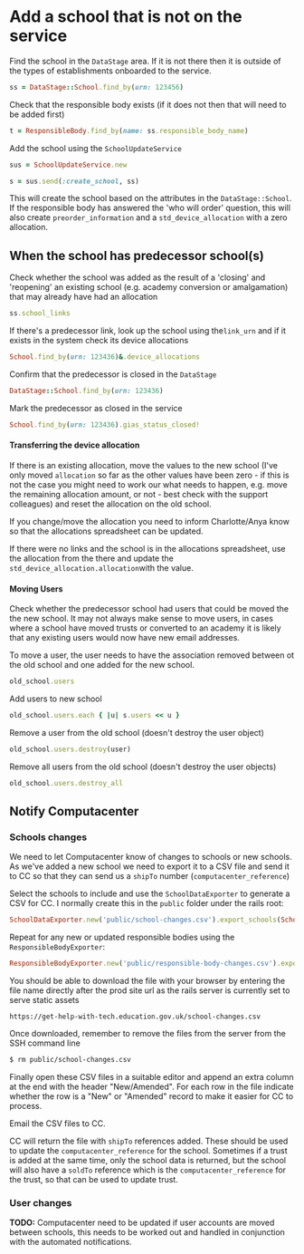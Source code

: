 # Add a school that is not on the service

Find the school in the `DataStage` area.  If it is not there then it is outside of the types of establishments onboarded to the service.

```ruby
ss = DataStage::School.find_by(urn: 123456)
```

Check that the responsible body exists (if it does not then that will need to be added first)

```ruby
t = ResponsibleBody.find_by(name: ss.responsible_body_name)
```

Add the school using the `SchoolUpdateService`

```ruby
sus = SchoolUpdateService.new
```

```ruby
s = sus.send(:create_school, ss)
```

This will create the school based on the attributes in the `DataStage::School`. If the responsible body has answered the 'who will order' question, this will also create `preorder_information` and a `std_device_allocation` with a zero allocation.

## When the school has predecessor school(s)

Check whether the school was added as the result of a 'closing' and 'reopening' an existing school (e.g. academy conversion or amalgamation) that may already have had an allocation

```ruby
ss.school_links
```

If there's a predecessor link, look up the school using the`link_urn` and if it exists in the system check its device allocations

```ruby
School.find_by(urn: 123436)&.device_allocations
```

Confirm that the predecessor is closed in the `DataStage`

```ruby
DataStage::School.find_by(urn: 123436)
```

Mark the predecessor as closed in the service

```ruby
School.find_by(urn: 123436).gias_status_closed!
```

#### Transferring the device allocation

If there is an existing allocation, move the values to the new school (I've only moved `allocation` so far as the other values have been zero - if this is not the case you might need to work our what needs to happen, e.g. move the remaining allocation amount, or not - best check with the support colleagues) and reset the allocation on the old school.

If you change/move the allocation you need to inform Charlotte/Anya know so that the allocations spreadsheet can be updated.

If there were no links and the school is in the allocations spreadsheet, use the allocation from the there and update the `std_device_allocation.allocation`with the value.

#### Moving Users

Check whether the predecessor school had users that could be moved the the new school.  It may not always make sense to move users, in cases where a school have moved trusts or converted to an academy it is likely that any existing users would now have new email addresses.

To move a user, the user needs to have the association removed between ot the old school and one added for the new school.

```ruby
old_school.users
```

Add users to new school

```ruby
old_school.users.each { |u| s.users << u }
```

Remove a user from the old school (doesn't destroy the user object)

```ruby
old_school.users.destroy(user)
```

Remove all users from the old school (doesn't destroy the user objects)

```ruby
old_school.users.destroy_all
```



## Notify Computacenter

### Schools changes

We need to let Computacenter know of changes to schools or new schools.  As we've added a new school we need to export it to a CSV file and send it to CC so that they can send us a `shipTo` number (`computacenter_reference`)

Select the schools to include and use the `SchoolDataExporter` to generate a CSV for CC.  I normally create this in the `public` folder under the rails root:

```ruby
SchoolDataExporter.new('public/school-changes.csv').export_schools(School.where(urn: [147860,138156]))
```
Repeat for any new or updated responsible bodies using the `ResponsibleBodyExporter`:
```ruby
ResponsibleBodyExporter.new('public/responsible-body-changes.csv').export_responsible_bodies(Trust.where(id: 3444))
```

You should be able to download the file with your browser by entering the file name directly after the prod site url as the rails server is currently set to serve static assets

```
https://get-help-with-tech.education.gov.uk/school-changes.csv
```

Once downloaded, remember to remove the files from the server from the SSH command line

```bash
$ rm public/school-changes.csv
```

Finally open these CSV files in a suitable editor and append an extra column at the end with the header "New/Amended".  For each row in the file indicate whether the row is a "New" or "Amended" record to make it easier for CC to process.

Email the CSV files to  CC.

CC will return the file with `shipTo` references added. These should be used to update the `computacenter_reference` for the school.  Sometimes if a trust is added at the same time, only the school data is returned, but the school will also have a `soldTo` reference which is the `computacenter_reference` for the trust, so that can be used to update trust.

### User changes

__TODO:__ Computacenter need to be updated if user accounts are moved between schools, this needs to be worked out and handled in conjunction with the automated notifications.


